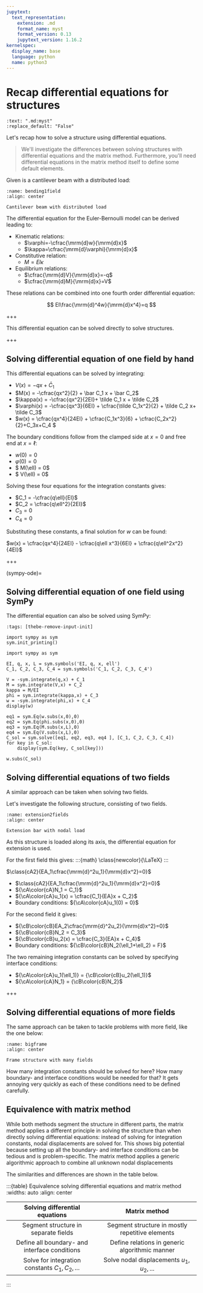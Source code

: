 ```yaml
---
jupytext:
  text_representation:
    extension: .md
    format_name: myst
    format_version: 0.13
    jupytext_version: 1.16.2
kernelspec:
  display_name: base
  language: python
  name: python3
---
```


# Recap differential equations for structures

```{custom_download_link} recap.md
:text: ".md:myst"
:replace_default: "False"
```

Let's recap how to solve a structure using differential equations.

> We'll investigate the differences between solving structures with differential equations and the matrix method. Furthermore, you'll need differential equations in the matrix method itself to define some default elements. 

Given is a cantilever beam with a distributed load:

```{figure} bending1field.svg
:name: bending1field
:align: center

Cantilever beam with distributed load
```

The differential equation for the Euler-Bernoulli model can be derived leading to:
- Kinematic relations:
  - $\varphi=-\cfrac{\mrm{d}w}{\mrm{d}x}$
  - $\kappa=\cfrac{\mrm{d}\varphi}{\mrm{d}x}$
- Constitutive relation:
  - $M=EI\kappa$
- Equilibrium relations:
  - $\cfrac{\mrm{d}V}{\mrm{d}x}=-q$
  - $\cfrac{\mrm{d}M}{\mrm{d}x}=V$

These relations can be combined into one fourth order differential equation:

$$ EI\frac{\mrm{d}^4w}{\mrm{d}x^4}=q $$

+++

This differential equation can be solved directly to solve structures.

+++

## Solving differential equation of one field by hand

This differential equations can be solved by integrating:

- $V(x) = -qx + \bar C_{1}$
- $M(x) = -\cfrac{qx^2}{2} + \bar C_1 x + \bar C_2$
- $\kappa(x) = -\cfrac{qx^2}{2EI}+ \tilde C_1 x + \tilde C_2$
- $\varphi(x) = -\cfrac{qx^3}{6EI} + \cfrac{\tilde C_1x^2}{2} + \tilde C_2 x+ \tilde C_3$
- $w(x) = \cfrac{qx^4}{24EI} + \cfrac{C_1x^3}{6} + \cfrac{C_2x^2}{2}+C_3x+C_4 $

The boundary conditions follow from the clamped side at $x=0$ and free end at $x=\ell$:

- $w(0) = 0$
- $\varphi(0) = 0$
- $	M(\ell) = 0$
- $	V(\ell) = 0$

Solving these four equations for the integration constants gives:

- $C_1 = -\cfrac{q\ell}{EI}$
- $C_2 = \cfrac{q\ell^2}{2EI}$
- $C_3 = 0$
- $C_4 = 0$

Substituting these constants, a final solution for $w$ can be found:

$w(x) = \cfrac{qx^4}{24EI} - \cfrac{q\ell x^3}{6EI} + \cfrac{q\ell^2x^2}{4EI}$

+++

(sympy-ode)=
## Solving differential equation of one field using SymPy

The differential equation can also be solved using SymPy:

```{code-cell} ipython3
:tags: [thebe-remove-input-init]

import sympy as sym
sym.init_printing()
```

```{code-cell} ipython3
import sympy as sym
```

```{code-cell} ipython3
EI, q, x, L = sym.symbols('EI, q, x, ell')
C_1, C_2, C_3, C_4 = sym.symbols('C_1, C_2, C_3, C_4')
```

```{code-cell} ipython3
V = -sym.integrate(q,x) + C_1
M = sym.integrate(V,x) + C_2
kappa = M/EI
phi = sym.integrate(kappa,x) + C_3
w = -sym.integrate(phi,x) + C_4
display(w)
```

```{code-cell} ipython3
eq1 = sym.Eq(w.subs(x,0),0)
eq2 = sym.Eq(phi.subs(x,0),0)
eq3 = sym.Eq(M.subs(x,L),0)
eq4 = sym.Eq(V.subs(x,L),0)
C_sol = sym.solve([eq1, eq2, eq3, eq4 ], [C_1, C_2, C_3, C_4])
for key in C_sol:
    display(sym.Eq(key, C_sol[key]))
```

```{code-cell} ipython3
w.subs(C_sol)
```

## Solving differential equations of two fields

A similar approach can be taken when solving two fields.

Let's investigate the following structure, consisting of two fields.

```{figure} extension2fields.svg
:name: extension2fields
:align: center

Extension bar with nodal load
```

As this structure is loaded along its axis, the differential equation for extension is used.

For the first field this gives:
:::{math}
\class{newcolor}{\LaTeX}
:::

$\class{cA2}{EA_1\cfrac{\mrm{d}^2u_1}{\mrm{d}x^2}=0}$

- $\class{cA2}{EA_1\cfrac{\mrm{d}^2u_1}{\mrm{d}x^2}=0}$
- ${\cA\color{cA}N_1 = C_1}$
- ${\cA\color{cA}u_1(x) = \cfrac{C_1}{EA}x + C_2}$
- Boundary conditions: ${\cA\color{cA}u_1(0) = 0}$

For the second field it gives:

- ${\cB\color{cB}EA_2\cfrac{\mrm{d}^2u_2}{\mrm{d}x^2}=0}$
- ${\cB\color{cB}N_2 = C_3}$
- ${\cB\color{cB}u_2(x) = \cfrac{C_3}{EA}x + C_4}$
- Boundary conditions: ${\cB\color{cB}N_2(\ell_1+\ell_2) = F}$

The two remaining integration constants can be solved by specifying interface conditions:
- ${\cA\color{cA}u_1(\ell_1)} = {\cB\color{cB}u_2(\ell_1)}$
- ${\cA\color{cA}N_1} = {\cB\color{cB}N_2}$

+++

## Solving differential equations of more fields

The same approach can be taken to tackle problems with more field, like the one below:

```{figure} bigframe.svg
:name: bigframe
:align: center

Frame structure with many fields
```

How many integration constants should be solved for here? How many boundary- and interface conditions would be needed for that? It gets annoying very quickly as each of these conditions need to be defined carefully.

## Equivalence with matrix method

While both methods segment the structure in different parts, the matrix method applies a different principle in solving the structure than when directly solving differential equations: instead of solving for integration constants, nodal displacements are solved for. This shows big potential because setting up all the boundary- and interface conditions can be tedious and is problem-specific. The matrix method applies a generic algorithmic approach to combine all unknown nodal displacements

The similarities and differences are shown in the table below.

:::{table} Equivalence solving differential equations and matrix method
:widths: auto
:align: center

|Solving differential equations|Matrix method|
|:-:|:-:|
|Segment structure in separate fields|Segment structure in mostly repetitive elements|
|Define all boundary- and interface conditions|Define relations in generic algorithmic manner|
|Solve for integration constants $C_1, C_2, ...$|Solve nodal displacements $u_1, u_2, ...$|

:::
